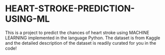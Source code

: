# HEART-STROKE-PREDICTION-USING-ML
This is a project to predict the chances of heart stroke using MACHINE LEARNING implemented in the language Python.
The dataset is from Kaggle and the detailed description of the dataset is readily curated for you in the code!
